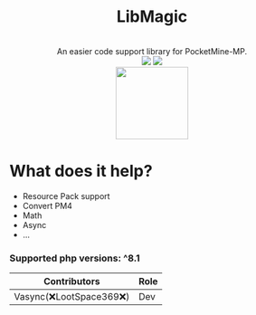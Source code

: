 <div align="center">
    <h1>LibMagic</h1>
    <br>
    <a>An easier code support library for PocketMine-MP.</a>
    <br>
    <img src="https://img.shields.io/badge/author-LootSpace369-blue">
    <img src="https://img.shields.io/badge/feature-utilities-purple">
    <br>
    <img src="icon.gif" height=128px>
</div>

# What does it help?
- Resource Pack support
- Convert PM4
- Math
- Async
- ...

### Supported php versions: ^8.1

| Contributors| Role |
| --- | ---|
| Vasync(❌LootSpace369❌) | Dev |
